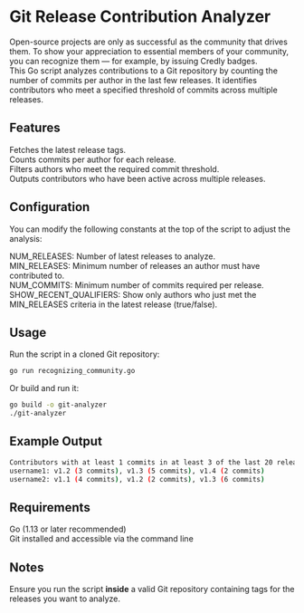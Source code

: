 # Git Release Contribution Analyzer
Open-source projects are only as successful as the community that drives them. To show your appreciation to essential members of your community, you can recognize them — for example, by issuing Credly badges.  
This Go script analyzes contributions to a Git repository by counting the number of commits per author in the last few releases. It identifies contributors who meet a specified threshold of commits across multiple releases.

## Features
Fetches the latest release tags.  
Counts commits per author for each release.  
Filters authors who meet the required commit threshold.  
Outputs contributors who have been active across multiple releases.  

## Configuration
You can modify the following constants at the top of the script to adjust the analysis:

NUM_RELEASES: Number of latest releases to analyze.  
MIN_RELEASES: Minimum number of releases an author must have contributed to.  
NUM_COMMITS: Minimum number of commits required per release.  
SHOW_RECENT_QUALIFIERS: Show only authors who just met the MIN_RELEASES criteria in the latest release (true/false).

## Usage
Run the script in a cloned Git repository:
```sh
go run recognizing_community.go
```

Or build and run it:
```sh
go build -o git-analyzer
./git-analyzer
```

## Example Output
```sh
Contributors with at least 1 commits in at least 3 of the last 20 releases:
username1: v1.2 (3 commits), v1.3 (5 commits), v1.4 (2 commits)
username2: v1.1 (4 commits), v1.2 (2 commits), v1.3 (6 commits)
```

## Requirements
Go (1.13 or later recommended)  
Git installed and accessible via the command line  

## Notes
Ensure you run the script **inside** a valid Git repository containing tags for the releases you want to analyze.
